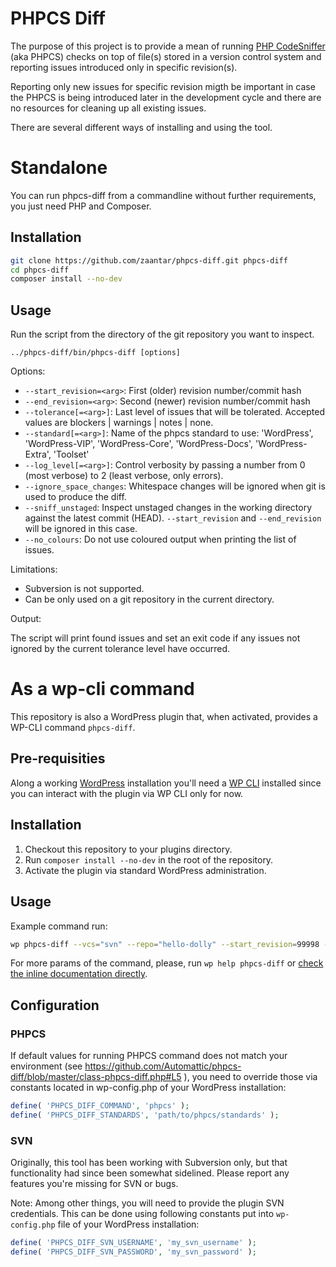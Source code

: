 # PHPCS Diff

The purpose of this project is to provide a mean of running [PHP CodeSniffer](https://github.com/squizlabs/PHP_CodeSniffer) (aka PHPCS) checks on top of file(s) stored in a version control system and reporting issues introduced only in specific revision(s).

Reporting only new issues for specific revision migth be important in case the PHPCS is being introduced later in the development cycle and there are no resources for cleaning up all existing issues.

There are several different ways of installing and using the tool.

# Standalone

You can run phpcs-diff from a commandline without further requirements, you just need PHP and Composer.

## Installation

```bash
git clone https://github.com/zaantar/phpcs-diff.git phpcs-diff
cd phpcs-diff
composer install --no-dev
```

## Usage

Run the script from the directory of the git repository you want to inspect.

`../phpcs-diff/bin/phpcs-diff [options]`

Options:

- `--start_revision=<arg>`: First (older) revision number/commit hash    
- `--end_revision=<arg>`: Second (newer) revision number/commit hash    
- `--tolerance[=<arg>]`: Last level of issues that will be tolerated. Accepted values are blockers | warnings | notes | none.     
- `--standard[=<arg>]`: Name of the phpcs standard to use: 'WordPress', 'WordPress-VIP', 'WordPress-Core', 'WordPress-Docs', 'WordPress-Extra', 'Toolset'
- `--log_level[=<arg>]`: Control verbosity by passing a number from 0 (most verbose) to 2 (least verbose, only errors).
- `--ignore_space_changes`: Whitespace changes will be ignored when git is used to produce the diff.
- `--sniff_unstaged`: Inspect unstaged changes in the working directory against the latest commit (HEAD). `--start_revision` and `--end_revision` will be ignored in this case.
- `--no_colours`: Do not use coloured output when printing the list of issues.

Limitations:

- Subversion is not supported.
- Can be only used on a git repository in the current directory. 

Output:

The script will print found issues and set an exit code if any issues not ignored by the current tolerance level have occurred.

# As a wp-cli command

This repository is also a WordPress plugin that, when activated, provides a WP-CLI command `phpcs-diff`.

## Pre-requisities

Along a working [WordPress](wordpress.org) installation you'll need a [WP CLI](wp-cli.org) installed since you can interact with the plugin via WP CLI only for now.

## Installation

1. Checkout this repository to your plugins directory.
2. Run `composer install --no-dev` in the root of the repository.
3. Activate the plugin via standard WordPress administration.

## Usage

Example command run:

```bash
wp phpcs-diff --vcs="svn" --repo="hello-dolly" --start_revision=99998 --end_revision=100000
```

For more params of the command, please, run `wp help phpcs-diff` or [check the inline documentation directly](https://github.com/zaantar/phpcs-diff/blob/master/wp-cli-command.php#L17).

## Configuration

### PHPCS

If default values for running PHPCS command does not match your environment (see https://github.com/Automattic/phpcs-diff/blob/master/class-phpcs-diff.php#L5 ), you need to override those via constants located in wp-config.php of your WordPress installation:

```php
define( 'PHPCS_DIFF_COMMAND', 'phpcs' );
define( 'PHPCS_DIFF_STANDARDS', 'path/to/phpcs/standards' );
```

### SVN

Originally, this tool has been working with Subversion only, but that functionality had since been somewhat sidelined. 
Please report any features you're missing for SVN or bugs.

Note: Among other things, you will need to provide the plugin SVN credentials. 
This can be done using following constants put into `wp-config.php` file of your WordPress installation:

```php
define( 'PHPCS_DIFF_SVN_USERNAME', 'my_svn_username' );
define( 'PHPCS_DIFF_SVN_PASSWORD', 'my_svn_password' );
```